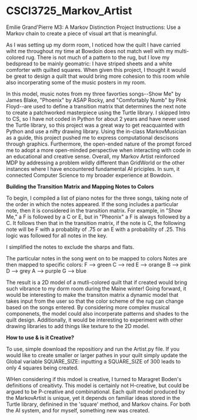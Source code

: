 # CSCI3725_Markov_Artist
Emilie Grand'Pierre
M3: A Markov Distinction 
Project Instructions: Use a Markov chain to create a piece of visual art that is meaningful. 

As I was setting up my dorm room, I noticed how the quilt I have carried wiht me throughout my time at Bowdoin does not match well with my multi-colored rug. There is not much of a pattern to the rug, but I love my bedspread to be mainly geomatric: I have striped sheets and a white comforter with quilted squares. When given this project, I thought it would be great to design a quilt that would bring more cohesion to this room while also incorperating some of the music posters in my room.

In this model, music notes from my three favorties songs--Show Me" by James Blake, "Phoenix" by ASAP Rocky, and "Comfortably Numb" by Pink Floyd--are used to define a transition matrix that determines the next note to create a patchworked masterpiece using the Turtle library. I skipped Intro to CS, so I have not coded in Python for about 2 years and have never used the Turtle library, so this project was a great way to get reacquainted with Python and use a nifty drawing library. Using the in-class MarkovMusician as a guide, this project pushed me to express computational descisons through graphics. Furthermore, the open-ended nature of the prompt forced me to adopt a more open-minded perspective when interacting with code in an educational and creative sense. Overall, my Markov Artist reinforced MDP by addressing a problem wildly different than GridWorld or the other instances where I have encountered fundamental AI priciples. In sum, it connected Computer Science to my broader experience at Bowdoin. 


**Building the Transition Matrix and Mapping Notes to Colors**

To begin, I compiled a list of piano notes for the three songs, taking note of the order in which the notes appeared. If the song includes a particular note, then it is considered in the transition matrix. For example, in "Show Me," a F is followed by a C or E, but in "Pheonix" a F is always followed by a C. It follows then that in the transition matrix, if the note is C, the following note will be F with a probablity of .75 or an E with a probability of .25. This logic was followed for all notes in the key. 

I simplified the notes to exclude the sharps and flats. 

The particular notes in the song went on to be mapped to colors
Notes are then mapped to specific colors: 
    F --> green
    C --> red
    E --> orange
    B --> pink
    D --> grey
    A --> purple
    G --> blue 

The result is a 2D model of a mutli-colored quilt that if created would bring such vibrance to my dorm room during the Maine winter! Going forward, it would be interesting to make the transiton matrix a dynamic model that takes input from the user so that the color scheme of the rug can change based on the songs entered. By considering more complex musical componenets, the model could also incorperate patterns and shades to the quilt design. Additionally, it would be interesting to experiment with other drawing libraries to add things like texture to the 2D model.


**How to use & is it Creative?**

To use, simple download the repositiory and run the Artist.py file. If you would like to create smaller or larger pathes in your quilt simply update the Global variable SQUARE_SIZE: inputting a SQUARE_SIZE of 300 leads to only 4 squares being created. 

WHen considering if this mdoel is creative, I turned to Maragret Boden's definitions of creaitivty. This model is certainly not H-creative, but could be argued to be P-creative and combinational. Each quilt model produced by the MarkovArtist is unique, yet it depends on familiar ideas stored in the Turtle library, definined in the 'square' method, and Markov chains. For both the AI system, and for myself, something new was created. 
